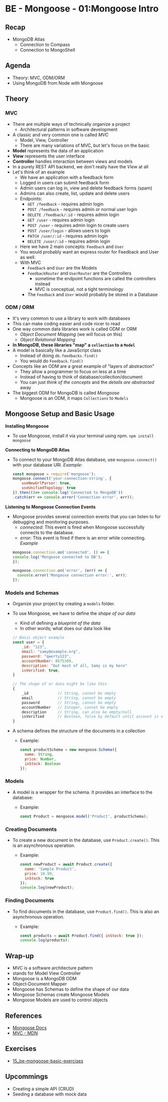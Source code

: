 # BE - Mongoose - 01:Mongoose Intro
## Recap
- MongoDB Atlas
  - Connection to Compass
  - Connection to MongoShell

## Agenda
- Theory: MVC, ODM/ORM
- Using MongoDB from Node with Mongoose

## Theory

### MVC
- There are multiple ways of technically organize a project
  - Architectural patterns in software development
- A classic and very common one is called _MVC_
  - Model, View, Controller
  - There are many variations of MVC, but let's focus on the basic
- **Model** represents the data  of an application
- **View** represents the user interface
- **Controller** handles interaction between views and models
- In a purely REST API backend, we don't really have the _View_ at all
- Let's think of an example
  - We have an application with a feedback form
  - Logged in users can submit feedback form
  - Admin users can log in, view and delete feedback forms (spam)
  - Admins can also create, list, update and delete users
  - Endpoints:
    - `GET /feedback` - requires admin login
    - `POST /feedback` - requires admin or normal user login
    - `DELETE /feedback/:id` - requires admin login
    - `GET /user` - requires admin login
    - `POST /user` - requires admin login to create users
    - `POST /user/login` - allows users to login
    - `PATCH /user/:id` - requires admin login
    - `DELETE /user/:id` - requires admin login
  - Here we have 2 main concepts: `Feedback` and `User`
  - You would probably want an express router for Feedback and User as well.
  - With MVC
    - `Feedback` and `User` are the Models
    - `FeedbackRouter` and `UserRouter` are the Controllers
      - sometime the endpoint functions are called the controllers instead
      - MVC is conceptual, not a tight terminology
    - The `Feedback` and `User` would probably be stored in a Database


### ODM / ORM
- It's very common to use a library to work with databases
- This can make coding easier and code nicer to read
- One way common data libraries work is called ODM or ORM
  - _Object Document Mapping_ (we will focus on this)
  - _Object Relational Mapping_
- **In MongoDB, these libraries "map" a `collection` to a `Model`**
- A model is basically like a JavaScript class
  - Instead of doing `db.feedbacks.find()`
  - You would do `Feedback.find()`
- Concepts like an ODM are a great example of "layers of abstraction"
  - They allow a programmer to focus on less at a time
  - Instead of having to think of database/collection/document
  - You can just _think of the concepts_ and the _details are abstracted_ away
- The biggest ODM for MongoDB is called _Mongoose_
    - Mongoose is an ODM, it maps `Collections` to `Models`


## Mongoose Setup and Basic Usage

**Installing Mongoose**
- To use Mongoose, install it via your terminal using npm. `npm install mongoose`

**Connecting to MongoDB Atlas**
- To connect to your MongoDB Atlas database, use `mongoose.connect()` with your database URI.
_Example:_
    ```js
    const mongoose = require('mongoose');
    mongoose.connect('your-connection-string', {
        useNewUrlParser: true,
        useUnifiedTopology: true
    }).then(()=> console.log('Connected to MongoDB'))
    .catch(err => console.error('Connection error', err));
    ```

**Listening to Mongoose Connection Events**
- Mongoose provides several connection events that you can listen to for debugging and monitoring purposes.
  - _connected_: This event is fired when Mongoose successfully connects to the database.
  - _error_: This event is fired if there is an error while connecting.
  _Example_
  ```js
  mongoose.connection.on('connected', () => {
  console.log('Mongoose connected to DB');
  });

  mongoose.connection.on('error', (err) => {
    console.error('Mongoose connection error:', err);
  });
  ```


### Models and Schemas

- Organize your project by creating a `models` folder.
- To use Mongoose, we have to define the _shape of our data_
    - Kind of defining a _blueprint of the data_
    - In other words; what does our data look like

    ```js
    // Basic object example
    const user = {
        _id: "123",
        email: "samy@example.org",
        password: "qwerty123",
        accountNumber: 8675309,
        description: "but most of all, Samy is my hero"
        isVerified: true,
    }

    // The shape of or data might be like this
    {
        _id             // String, cannot be empty
        email           // String, cannot be empty
        password        // String, cannot be empty
        accountNumber   // Integer, cannot be empty
        description     // String, can also be empty/null
        isVerified      // Boolean, false by default until account is verified
    }
    ```


- A schema defines the structure of the documents in a collection
  - Example:
    ```js
    const productSchema = new mongoose.Schema({
      name: String,
      price: Number,
      inStock: Boolean
    });
    ```

### Models
- A model is a wrapper for the schema. It provides an interface to the database:
    
    - Example:
      ```js
      const Product = mongoose.model('Product', productSchema);
      ```


### Creating Documents

- To create a new document in the database, use `Product.create()`. This is an asynchronous operation.
  
  - Example:
    ```js
    const newProduct = await Product.create({
      name: 'Sample Product',
      price: 10.99,
      inStock: true
    });
    console.log(newProduct);
    ```

### Finding Documents
- To find documents in the database, use `Product.find()`. This is also an asynchronous operation.

    - Example:
      ```js
      const products = await Product.find({ inStock: true });
      console.log(products);
      ```

## Wrap-up

- MVC is a software architecture pattern
- stands for Model View Controller
- Mongoose is a MongoDB ODM
- Object-Document Mapper
- Mongoose has Schemas to define the shape of our data
- Mongoose Schemas create Mongoose Models
- Mongoose Models are used to control objects

## References
- [Mongoose Docs](https://mongoosejs.com/docs/index.html)
- [MVC - MDN](https://developer.mozilla.org/en-US/docs/Glossary/MVC)

## Exercises
- [15_be-mongoose-basic-exercises](https://classroom.github.com/a/THy6DUUG)

## Upcommings
- Creating a simple API (CRUD)
- Seeding a database with mock data